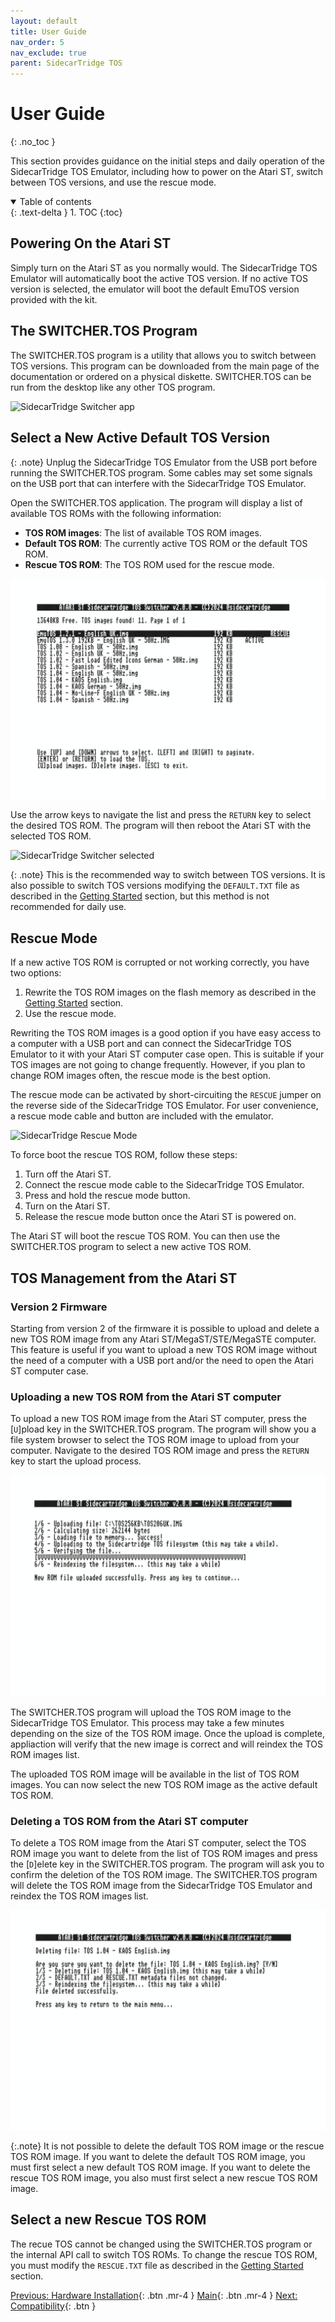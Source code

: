 ```yaml
---
layout: default
title: User Guide
nav_order: 5
nav_exclude: true
parent: SidecarTridge TOS
---
```


# User Guide
{: .no_toc }

This section provides guidance on the initial steps and daily operation of the SidecarTridge TOS Emulator, including how to power on the Atari ST, switch between TOS versions, and use the rescue mode.

<details open markdown="block">
  <summary>
    Table of contents
  </summary>
  {: .text-delta }
1. TOC
{:toc}
</details>

## Powering On the Atari ST

Simply turn on the Atari ST as you normally would. The SidecarTridge TOS Emulator will automatically boot the active TOS version. If no active TOS version is selected, the emulator will boot the default EmuTOS version provided with the kit.

## The SWITCHER.TOS Program

The SWITCHER.TOS program is a utility that allows you to switch between TOS versions. This program can be downloaded from the main page of the documentation or ordered on a physical diskette. SWITCHER.TOS can be run from the desktop like any other TOS program.

![SidecarTridge Switcher app](/sidecartridge-tos/assets/images/sidecartridge-switcher-desktop.png)

## Select a New Active Default TOS Version

{: .note}
Unplug the SidecarTridge TOS Emulator from the USB port before running the SWITCHER.TOS program. Some cables may set some signals on the USB port that can interfere with the SidecarTridge TOS Emulator.

Open the SWITCHER.TOS application. The program will display a list of available TOS ROMs with the following information:

- **TOS ROM images**: The list of available TOS ROM images.
- **Default TOS ROM**: The currently active TOS ROM or the default TOS ROM.
- **Rescue TOS ROM**: The TOS ROM used for the rescue mode.

![SidecarTridge Switcher list](/sidecartridge-tos/assets/images/sidecartridge-switcher-listV2.png)

Use the arrow keys to navigate the list and press the `RETURN` key to select the desired TOS ROM. The program will then reboot the Atari ST with the selected TOS ROM.

![SidecarTridge Switcher selected](/sidecartridge-tos/assets/images/sidecartridge-switcher-select.gif)

{: .note}
This is the recommended way to switch between TOS versions. It is also possible to switch TOS versions modifying the `DEFAULT.TXT` file as described in the [Getting Started](/sidecartridge-tos/getting-started/) section, but this method is not recommended for daily use.

## Rescue Mode

If a new active TOS ROM is corrupted or not working correctly, you have two options:

1. Rewrite the TOS ROM images on the flash memory as described in the [Getting Started](/sidecartridge-tos/getting-started/) section.
2. Use the rescue mode.

Rewriting the TOS ROM images is a good option if you have easy access to a computer with a USB port and can connect the SidecarTridge TOS Emulator to it with your Atari ST computer case open. This is suitable if your TOS images are not going to change frequently. However, if you plan to change ROM images often, the rescue mode is the best option.

The rescue mode can be activated by short-circuiting the `RESCUE` jumper on the reverse side of the SidecarTridge TOS Emulator. For user convenience, a rescue mode cable and button are included with the emulator.

![SidecarTridge Rescue Mode](/sidecartridge-tos/assets/images/sidecartridge-rescue.png)

To force boot the rescue TOS ROM, follow these steps:

1. Turn off the Atari ST.
2. Connect the rescue mode cable to the SidecarTridge TOS Emulator.
3. Press and hold the rescue mode button.
4. Turn on the Atari ST.
5. Release the rescue mode button once the Atari ST is powered on.

The Atari ST will boot the rescue TOS ROM. You can then use the SWITCHER.TOS program to select a new active TOS ROM.

## TOS Management from the Atari ST

### Version 2 Firmware

Starting from version 2 of the firmware it is possible to upload and delete a new TOS ROM image from any Atari ST/MegaST/STE/MegaSTE computer. This feature is useful if you want to upload a new TOS ROM image without the need of a computer with a USB port and/or the need to open the Atari ST computer case.

### Uploading a new TOS ROM from the Atari ST computer

To upload a new TOS ROM image from the Atari ST computer, press the [`U`]pload key in the SWITCHER.TOS program. The program will show you a file system browser to select the TOS ROM image to upload from your computer. Navigate to the desired TOS ROM image and press the `RETURN` key to start the upload process.

![SidecarTridge Switcher upload](/sidecartridge-tos/assets/images/sidecartridge-switcher-upload.png)

The SWITCHER.TOS program will upload the TOS ROM image to the SidecarTridge TOS Emulator. This process may take a few minutes depending on the size of the TOS ROM image. Once the upload is complete, appliaction will verify that the new image is correct and will reindex the TOS ROM images list.

The uploaded TOS ROM image will be available in the list of TOS ROM images. You can now select the new TOS ROM image as the active default TOS ROM.

### Deleting a TOS ROM from the Atari ST computer

To delete a TOS ROM image from the Atari ST computer, select the TOS ROM image you want to delete from the list of TOS ROM images and press the [`D`]elete key in the SWITCHER.TOS program. The program will ask you to confirm the deletion of the TOS ROM image. The SWITCHER.TOS program will delete the TOS ROM image from the SidecarTridge TOS Emulator and reindex the TOS ROM images list.

![SidecarTridge Switcher delete](/sidecartridge-tos/assets/images/sidecartridge-switcher-delete.png)

{:.note}
It is not possible to delete the default TOS ROM image or the rescue TOS ROM image. If you want to delete the default TOS ROM image, you must first select a new default TOS ROM image. If you want to delete the rescue TOS ROM image, you also must first select a new rescue TOS ROM image.

## Select a new Rescue TOS ROM

The recue TOS cannot be changed using the SWITCHER.TOS program or the internal API call to switch TOS ROMs. To change the rescue TOS ROM, you must modify the `RESCUE.TXT` file as described in the [Getting Started](/sidecartridge-tos/getting-started/) section.

[Previous: Hardware Installation](/sidecartridge-tos/hardware-installation/){: .btn .mr-4 }
[Main](/sidecartridge-tos/){: .btn .mr-4 }
[Next: Compatibility](/sidecartridge-tos/compatibility/){: .btn }
